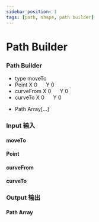 ```yaml
---
sidebar_position: 1
tags: [path, shape, path builder]
---
```


# Path Builder

<div className="patch-container">
    <div className="patch processor">
        <h3>Path Builder</h3>
        <ul className="inputs">
            <li>type <span>moveTo</span></li>
            <li>Point X <span>0</span> &nbsp;&nbsp;&nbsp;&nbsp; Y <span>0</span></li>
            <li>curveFrom X <span>0</span> &nbsp;&nbsp;&nbsp;&nbsp; Y <span>0</span></li>
            <li>curveTo X <span>0</span> &nbsp;&nbsp;&nbsp;&nbsp; Y <span>0</span></li>
        </ul>
        <ul className="outputs">
            <li>Path Array<span>[...]</span></li>
        </ul>
    </div>
</div>


<div className="port-descriptions">
<div className="inputs">

### Input 输入

#### moveTo

#### Point

#### curveFrom

#### curveTo


</div>
<div className="outputs">

### Output 输出

#### Path Array


</div>
</div>
